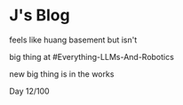 # J's Blog

feels like huang basement but isn't

big thing at #Everything-LLMs-And-Robotics

new big thing is in the works 

Day 12/100




